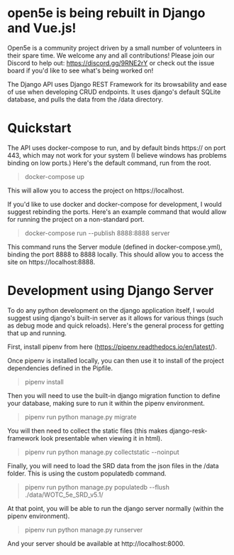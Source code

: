 # open5e is being rebuilt in Django and Vue.js!

Open5e is a community project driven by a small number of volunteers in their spare time. We welcome any and all contributions! Please join our Discord to help out: https://discord.gg/9RNE2rY or check out the issue board if you'd like to see what's being worked on!

The Django API uses Django REST Framework for its browsability and ease of use when developing CRUD endpoints.  It uses django's default SQLite database, and pulls the data from the /data directory.

# Quickstart
The API uses docker-compose to run, and by default binds https:// on port 443, which may not work for your system (I believe windows has problems binding on low ports.)  Here's the default command, run from the root.
> docker-compose up

This will allow you to access the project on https://localhost.

If you'd like to use docker and docker-compose for development, I would suggest rebinding the ports. Here's an example command that would allow for running the project on a non-standard port.

> docker-compose run --publish 8888:8888 server

This command runs the Server module (defined in docker-compose.yml), binding the port 8888 to 8888 locally.  This should allow you to access the site on https://localhost:8888.

# Development using Django Server
To do any python development on the django application itself, I would suggest using django's built-in server as it allows for various things (such as debug mode and quick reloads).  Here's the general process for getting that up and running.

First, install pipenv from here (https://pipenv.readthedocs.io/en/latest/). 

Once pipenv is installed locally, you can then use it to install of the project dependencies defined in the Pipfile.
> pipenv install

Then you will need to use the built-in django migration function to define your database, making sure to run it within the pipenv environment.
> pipenv run python manage.py migrate

You will then need to collect the static files (this makes django-resk-framework look presentable when viewing it in html).
> pipenv run python manage.py collectstatic --noinput

Finally, you will need to load the SRD data from the json files in the /data folder.  This is using the custom populatedb command.
> pipenv run python manage.py populatedb --flush ./data/WOTC_5e_SRD_v5.1/

At that point, you will be able to run the django server normally (within the pipenv environment).
> pipenv run python manage.py runserver

And your server should be available at http://localhost:8000.
